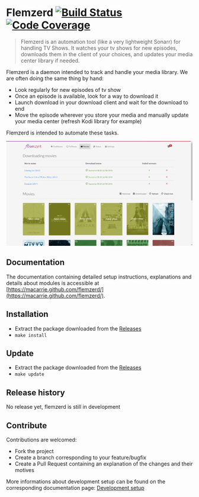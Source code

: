 # Flemzerd [![Build Status](https://travis-ci.org/macarrie/flemzerd.svg?branch=master)](https://travis-ci.org/macarrie/flemzerd/) [![Code Coverage](https://codecov.io/gh/macarrie/flemzerd/branch/master/graph/badge.svg)](https://codecov.io/gh/macarrie/flemzerd)

> Flemzerd is an automation tool (like a very lightweight Sonarr) for handling TV Shows.
> It watches your tv shows for new episodes, downloads them in the client of your choices, and updates your media center library if needed.


Flemzerd is a daemon intended to track and handle your media library. We are often doing the same thing by hand: 
* Look regularly for new episodes of tv show
* Once an episode is available, look for a way to download it
* Launch download in your download client and wait for the download to end
* Move the episode wherever you store your media and manually update your media center (refresh Kodi library for example)

Flemzerd is intended to automate these tasks.

![](screen.png)

## Documentation

The documentation containing detailed setup instructions, explanations and details about modules is accessible at [https://macarrie.github.com/flemzerd/](https://macarrie.github.com/flemzerd/).

## Installation

* Extract the package downloaded from the [Releases](https://github.com/macarrie/flemzerd/releases)
* ```make install```

## Update
* Extract the package downloaded from the [Releases](https://github.com/macarrie/flemzerd/releases)
* ```make update```

## Release history

No release yet, flemzerd is still in development

## Contribute

Contributions are welcomed:
* Fork the project
* Create a branch corresponding to your feature/bugfix
* Create a Pull Request containing an explanation of the changes and their motives

More informations about development setup can be found on the corresponding documentation page: [Development setup](https://macarrie.github.com/flemzerd/docs/devsetup)
